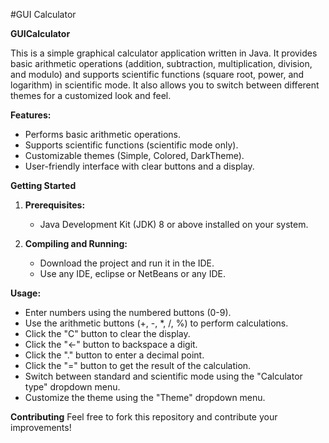 #GUI Calculator

**GUICalculator**

This is a simple graphical calculator application written in Java. It provides basic arithmetic operations (addition, subtraction, multiplication, division, and modulo) and supports scientific functions (square root, power, and logarithm) in scientific mode. It also allows you to switch between different themes for a customized look and feel.

**Features:**

* Performs basic arithmetic operations.
* Supports scientific functions (scientific mode only).
* Customizable themes (Simple, Colored, DarkTheme).
* User-friendly interface with clear buttons and a display.

**Getting Started**

1. **Prerequisites:**
    * Java Development Kit (JDK) 8 or above installed on your system.

2. **Compiling and Running:**
    * Download the project and run it in the IDE.
    * Use any IDE, eclipse or NetBeans or any IDE.
      
**Usage:**

* Enter numbers using the numbered buttons (0-9).
* Use the arithmetic buttons (+, -, *, /, %) to perform calculations.
* Click the "C" button to clear the display.
* Click the "<-" button to backspace a digit.
* Click the "." button to enter a decimal point.
* Click the "=" button to get the result of the calculation.
* Switch between standard and scientific mode using the "Calculator type" dropdown menu.
* Customize the theme using the "Theme" dropdown menu.

**Contributing**
Feel free to fork this repository and contribute your improvements!
